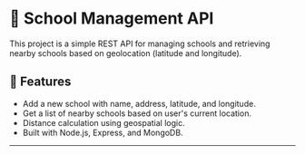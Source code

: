 # 🏫 School Management API

This project is a simple REST API for managing schools and retrieving nearby schools based on geolocation (latitude and longitude).

## 🚀 Features

- Add a new school with name, address, latitude, and longitude.
- Get a list of nearby schools based on user's current location.
- Distance calculation using geospatial logic.
- Built with Node.js, Express, and MongoDB.

---


